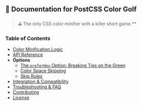 ## 📓 Documentation for PostCSS Color Golf

> ⛳️ The only CSS color minifier with a killer short game.**

### Table of Contents

- [Color Minification Logic](docs/color-minification-logic.md)
- [API Reference](docs/api.md)
- **Options**
  - [The `preferHex` Option: Breaking Ties on the Green](docs/prefer-hex.md)
  - [Color Space Skipping](docs/color-space-skipping.md)
  - [Skip Rules](docs/skip-rules.md)
- [Integration & Compatibility](docs/integrtion.md)
- [Troubleshooting & FAQ](docs/troubleshooting.md)
- [Contributing](docs/contributing.md)
- [License](docs/license.md)
